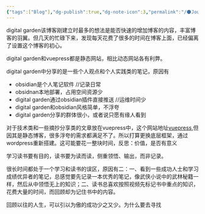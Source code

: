 ```yaml
---
{"tags":["Blog"],"dg-publish":true,"dg-note-icon":3,"permalink":"/🌑Journal_手札/小记/小记_20240919/","dgPassFrontmatter":true,"noteIcon":3,"created":"2024-09-17T17:03:24.587+08:00","updated":"2024-09-19T14:38:23.166+08:00"}
---
```


digital garden该博客刚建立时最多的想法是能否快速的增加博客的内容，丰富博客的羽翼。但几天的忙碌下来，发现每天花费了很多的时间在博客上面，已经偏离了设置这个博客的初心。

digital garden和vuepress都是静态网站，相比动态网站各有利弊。

digital garden中分享的是一些个人观点和个人实践类的笔记，原因有
- obsidian是个人笔记软件  //记录日常
- obsidnan本地部署，占用空间资源少  
- digital garden通过obsidian插件直接推送  //运维时间少
- digital garden和obsidian风格简单，不浮夸
- digital garden分享的群体很小，或者说只愿有缘人看到

对于技术类和一些摘抄分享类的文章放在vuepress中，这个网站地址[vuepress](https://btw-q.github.io/blog/),但因其是静态博客，很多浮夸的需求都满足不了。所以打算更换底层框架，通过wordpress重新搭建。这可能要花一整块时间，反思：价值，是否有意义

学习读书要有目的，读书要为读而读，侧重领悟、输出，而非记录。

很长时间都处于一个学习和读书的误区，原因有二：一、看到一些成功人士和学习成绩优异者的笔记，总感觉要先记录一本优秀的笔记，像武侠小说中的武林秘籍一样，然后从中领悟无上的知识；二、读书总喜欢按照视频先标记书中重点的知识，花费大量的时间，而回顾却为记住书中的内容。

回顾以往的人生，可以引以为傲的成功少之又少。为什么要去寻找
